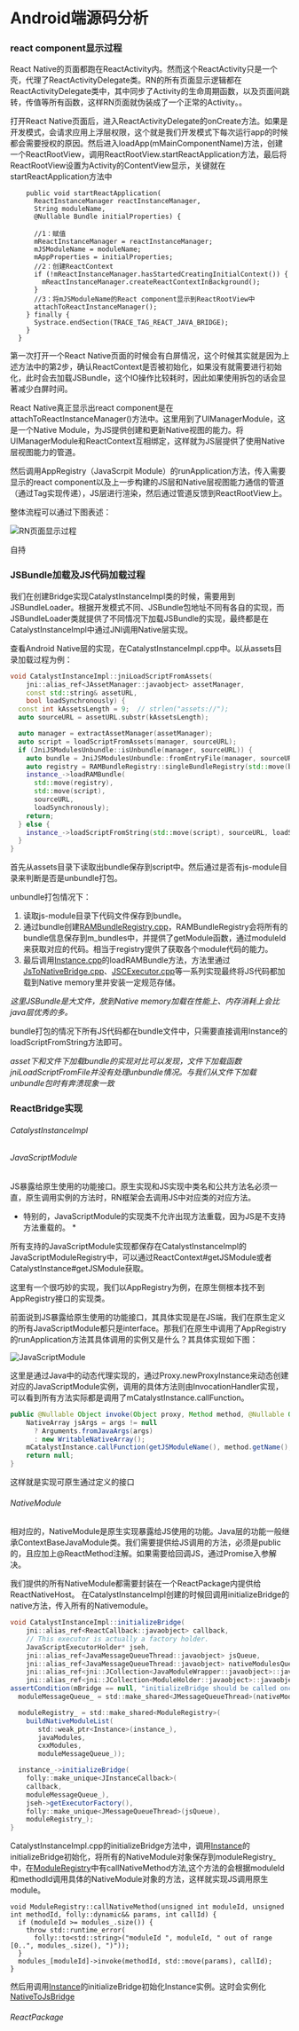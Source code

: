 Android端源码分析
================

### react component显示过程

React Native的页面都跑在ReactActivity内。然而这个ReactActivity只是一个壳，代理了ReactActivityDelegate类。RN的所有页面显示逻辑都在ReactActivityDelegate类中，其中同步了Activity的生命周期函数，以及页面间跳转，传值等所有函数，这样RN页面就伪装成了一个正常的Activity。。

打开React Native页面后，进入ReactActivityDelegate的onCreate方法。如果是开发模式，会请求应用上浮层权限，这个就是我们开发模式下每次运行app的时候都会需要授权的原因。然后进入loadApp(mMainComponentName)方法，创建一个ReactRootView，调用ReactRootView.startReactApplication方法，最后将ReactRootView设置为Activity的ContentView显示，关键就在startReactApplication方法中

```JavaScrpit
    public void startReactApplication(
      ReactInstanceManager reactInstanceManager,
      String moduleName,
      @Nullable Bundle initialProperties) {
    
      //1：赋值
      mReactInstanceManager = reactInstanceManager;
      mJSModuleName = moduleName;
      mAppProperties = initialProperties;
      //2：创建ReactContext
      if (!mReactInstanceManager.hasStartedCreatingInitialContext()) {
        mReactInstanceManager.createReactContextInBackground();
      }
      //3：将mJSModuleName的React component显示到ReactRootView中
      attachToReactInstanceManager();
    } finally {
      Systrace.endSection(TRACE_TAG_REACT_JAVA_BRIDGE);
    }
  }
```

第一次打开一个React Native页面的时候会有白屏情况，这个时候其实就是因为上述方法中的第2步，确认ReactContext是否被初始化，如果没有就需要进行初始化，此时会去加载JSBundle，这个IO操作比较耗时，因此如果使用拆包的话会显著减少白屏时间。

React Native真正显示出react component是在attachToReactInstanceManager()方法中。这里用到了UIManagerModule，这是一个Native Module，为JS提供创建和更新Native视图的能力。将UIManagerModule和ReactContext互相绑定，这样就为JS层提供了使用Native层视图能力的管道。

然后调用AppRegistry（JavaScrpit Module）的runApplication方法，传入需要显示的react component以及上一步构建的JS层和Native层视图能力通信的管道（通过Tag实现传递），JS层进行渲染，然后通过管道反馈到ReactRootView上。

整体流程可以通过下图表述：

![RN页面显示过程](./RN显示过程.png)

自持 

### JSBundle加载及JS代码加载过程

我们在创建Bridge实现CatalystInstanceImpl类的时候，需要用到JSBundleLoader。根据开发模式不同、JSBundle包地址不同有各自的实现，而JSBundleLoader类就提供了不同情况下加载JSBundle的实现，最终都是在CatalystInstanceImpl中通过JNI调用Native层实现。

查看Android Native层的实现，在CatalystInstanceImpl.cpp中。以从assets目录加载过程为例：

```C++
void CatalystInstanceImpl::jniLoadScriptFromAssets(
    jni::alias_ref<JAssetManager::javaobject> assetManager,
    const std::string& assetURL,
    bool loadSynchronously) {
  const int kAssetsLength = 9;  // strlen("assets://");
  auto sourceURL = assetURL.substr(kAssetsLength);

  auto manager = extractAssetManager(assetManager);
  auto script = loadScriptFromAssets(manager, sourceURL);
  if (JniJSModulesUnbundle::isUnbundle(manager, sourceURL)) {
    auto bundle = JniJSModulesUnbundle::fromEntryFile(manager, sourceURL);
    auto registry = RAMBundleRegistry::singleBundleRegistry(std::move(bundle));
    instance_->loadRAMBundle(
      std::move(registry),
      std::move(script),
      sourceURL,
      loadSynchronously);
    return;
  } else {
    instance_->loadScriptFromString(std::move(script), sourceURL, loadSynchronously);
  }
}
```

首先从assets目录下读取出bundle保存到script中。然后通过是否有js-module目录来判断是否是unbundle打包。

unbundle打包情况下：

1. 读取js-module目录下代码文件保存到bundle。
2. 通过bundle创建<a href="https://github.com/facebook/react-native/blob/master/ReactCommon/cxxreact/RAMBundleRegistry.cpp">RAMBundleRegistry.cpp</a>，RAMBundleRegistry会将所有的bundle信息保存到m_bundles中，并提供了getModule函数，通过moduleId来获取对应的代码。相当于registry提供了获取各个module代码的能力。
3. 最后调用<a href="https://github.com/facebook/react-native/blob/master/ReactCommon/cxxreact/Instance.cpp">Instance.cpp</a>的loadRAMBundle方法，方法里通过<a href="https://github.com/facebook/react-native/blob/master/ReactCommon/cxxreact/NativeToJsBridge.cpp">JsToNativeBridge.cpp</a>、<a href="https://github.com/facebook/react-native/blob/master/ReactCommon/cxxreact/JSCExecutor.cpp">JSCExecutor.cpp</a>等一系列实现最终将JS代码都加载到Native memory里并安装一定规范存储。

*这里JSBundle是大文件，放到Native memory加载在性能上、内存消耗上会比java层优秀的多。*

bundle打包的情况下所有JS代码都在bundle文件中，只需要直接调用Instance的loadScriptFromString方法即可。

*asset下和文件下加载bundle的实现对比可以发现，文件下加载函数jniLoadScriptFromFile并没有处理unbundle情况。与我们从文件下加载unbundle包时有奔溃现象一致*

### ReactBridge实现

###### CatalystInstanceImpl



###### JavaScriptModule 

JS暴露给原生使用的功能接口。原生实现和JS实现中类名和公共方法名必须一直，原生调用实例的方法时，RN框架会去调用JS中对应类的对应方法。

* 特别的，JavaScriptModule的实现类不允许出现方法重载，因为JS是不支持方法重载的。 *

所有支持的JavaScriptModule实现都保存在CatalystInstanceImpl的JavaScriptModuleRegistry中，可以通过ReactContext#getJSModule或者CatalystInstance#getJSModule获取。

这里有一个很巧妙的实现，我们以AppRegistry为例，在原生侧根本找不到AppRegistry接口的实现类。

前面说到JS暴露给原生使用的功能接口，其具体实现是在JS端，我们在原生定义的所有JavaScriptModule都只是interface。那我们在原生中调用了AppRegistry的runApplication方法其具体调用的实例又是什么？其具体实现如下图：

![JavaScriptModule](./原生侧JavaScriptModule调用实现.png)

这里是通过Java中的动态代理实现的，通过Proxy.newProxyInstance来动态创建对应的JavaScriptModule实例，调用的具体方法则由InvocationHandler实现，可以看到所有方法实际都是调用了mCatalystInstance.callFunction。

```Java
public @Nullable Object invoke(Object proxy, Method method, @Nullable Object[] args) throws Throwable {
    NativeArray jsArgs = args != null
      ? Arguments.fromJavaArgs(args)
      : new WritableNativeArray();
    mCatalystInstance.callFunction(getJSModuleName(), method.getName(), jsArgs);
    return null;
}
```

这样就是实现可原生通过定义的接口

###### NativeModule 

相对应的，NativeModule是原生实现暴露给JS使用的功能。Java层的功能一般继承ContextBaseJavaModule类。我们需要提供给JS调用的方法，必须是public的，且应加上@ReactMethod注解。如果需要给回调JS，通过Promise入参解决。

我们提供的所有NativeModule都需要封装在一个ReactPackage内提供给ReactNativeHost。 在CatalystInstanceImpl创建的时候回调用initializeBridge的native方法，传入所有的Nativemodule。

```Java
void CatalystInstanceImpl::initializeBridge(
    jni::alias_ref<ReactCallback::javaobject> callback,
    // This executor is actually a factory holder.
    JavaScriptExecutorHolder* jseh,
    jni::alias_ref<JavaMessageQueueThread::javaobject> jsQueue,
    jni::alias_ref<JavaMessageQueueThread::javaobject> nativeModulesQueue,
    jni::alias_ref<jni::JCollection<JavaModuleWrapper::javaobject>::javaobject> javaModules,
    jni::alias_ref<jni::JCollection<ModuleHolder::javaobject>::javaobject> cxxModules) {
assertCondition(mBridge == null, "initializeBridge should be called once");
  moduleMessageQueue_ = std::make_shared<JMessageQueueThread>(nativeModulesQueue);

  moduleRegistry_ = std::make_shared<ModuleRegistry>(
    buildNativeModuleList(
       std::weak_ptr<Instance>(instance_),
       javaModules,
       cxxModules,
       moduleMessageQueue_));

  instance_->initializeBridge(
    folly::make_unique<JInstanceCallback>(
    callback,
    moduleMessageQueue_),
    jseh->getExecutorFactory(),
    folly::make_unique<JMessageQueueThread>(jsQueue),
    moduleRegistry_);
}
```

CatalystInstanceImpl.cpp的initializeBridge方法中，调用<a href="https://github.com/facebook/react-native/blob/master/ReactCommon/cxxreact/Instance.cpp">Instance</a>的initializeBridge初始化，将所有的NativeModule对象保存到moduleRegistry_中，在<a href="https://github.com/facebook/react-native/blob/master/ReactCommon/cxxreact/ModuleRegistry.cpp">ModuleRegistry</a>中有callNativeMethod方法,这个方法的会根据moduleId和methodId调用具体的NativeModule对象的方法，这样就实现JS调用原生module。

```
void ModuleRegistry::callNativeMethod(unsigned int moduleId, unsigned int methodId, folly::dynamic&& params, int callId) {
  if (moduleId >= modules_.size()) {
    throw std::runtime_error(
      folly::to<std::string>("moduleId ", moduleId, " out of range [0..", modules_.size(), ")"));
  }
  modules_[moduleId]->invoke(methodId, std::move(params), callId);
}
```


然后用调用<a href="https://github.com/facebook/react-native/blob/master/ReactCommon/cxxreact/Instance.cpp">Instance</a>的initializeBridge初始化Instance实例。这时会实例化<a href="https://github.com/facebook/react-native/blob/master/ReactCommon/cxxreact/NativeToJsBridge.cpp">NativeToJsBridge</a>



###### ReactPackage


























